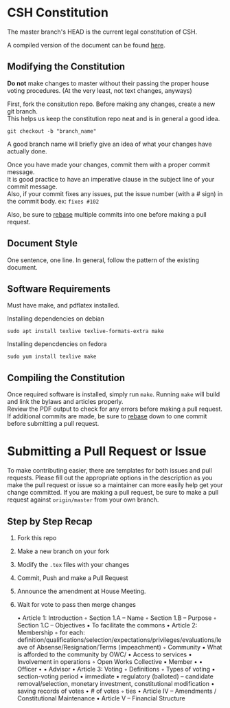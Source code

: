 # CSH Constitution
The master branch's HEAD is the current legal constitution of CSH.

A compiled version of the document can be found [here](https://constitution.csh.rit.edu).

## Modifying the Constitution
**Do not** make changes to master without their passing the proper house voting
procedures. (At the very least, not text changes, anyways)

First, fork the consitution repo.  Before making any changes, create a new git branch.  
This helps us keep the constitution repo neat and is in general a good idea.

`git checkout -b "branch_name"`

A good branch name will briefly give an idea of what your changes have actually done.

Once you have made your changes, commit them with a proper commit message.  
It is good practice to have an imperative clause in the subject line of your commit message.  
Also, if your commit fixes any issues, put the issue number (with a # sign) in the commit body. ex: `fixes #102`

Also, be sure to [rebase](https://git-scm.com/docs/git-rebase) multiple commits into one before making a pull request.


## Document Style
One sentence, one line. In general, follow the pattern of the existing document.

## Software Requirements
Must have make, and pdflatex installed.

Installing dependencies on debian

`sudo apt install texlive texlive-formats-extra make`

Installing depencdencies on fedora

`sudo yum install texlive make`


## Compiling the Constitution
Once required software is installed, simply run `make`.
Running `make` will build and link the bylaws and articles properly.  
Review the PDF output to check for any errors before making a pull request.
If additional commits are made, be sure to [rebase](https://git-scm.com/docs/git-rebase) down to one commit before submitting a pull request.


# Submitting a Pull Request or Issue
To make contributing easier, there are templates for both issues and pull
requests. Please fill out the appropriate options in the description as you make
the pull request or issue so a maintainer can more easily help get your change
committed.  If you are making a pull request, be sure to make a pull request against 
`origin/master` from your own branch.

## Step by Step Recap

1. Fork this repo
2. Make a new branch on your fork
3. Modify the `.tex` files with your changes
4. Commit, Push and make a Pull Request
5. Announce the amendment at House Meeting.
6. Wait for vote to pass then merge changes





    • Article 1: Introduction
        ◦ Section 1.A – Name
        ◦ Section 1.B – Purpose
        ◦ Section 1.C – Objectives
            ▪ To facilitate the commons
    • Article 2: Membership
        ◦ for each: definition/qualifications/selection/expectations/privileges/evaluations/leave of Absense/Resignation/Terms (impeachment)
        ◦ Community
            ▪ What is afforded to the community by OWC/ 
                • Access to services
                • Involvement in operations
        ◦ Open Works Collective
            ▪ Member
                • 
            ▪ Officer
                • 
            ▪ Advisor
    • Article 3: Voting
        ◦ Definitions
        ◦ Types of voting
            ▪ section-voting period
                • immediate
                • regulatory (balloted) – candidate removal/selection, monetary investment, constitutional modification
                • saving records of votes
                • # of votes
                    ◦ ties
    • Article IV – Amendments / Constitutional Maintenance
    • Article V – Financial Structure

